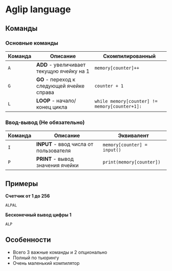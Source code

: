 # Aglip language

## Команды
### Основные команды
| Команда | Описание | Скомпилированный |  
|---------|----------|------------|  
| `A` | **ADD** - увеличивает текущую ячейку на 1 | `memory[counter]++` |  
| `G` | **GO** - переход к следующей ячейке справа | `counter + 1` |  
| `L` | **LOOP** - начало/конец цикла | `while memory[counter] != memory[counter+1]:` |
### Ввод-вывод (Не обязательно)
| Команда | Описание | Эквивалент |  
|---------|----------|------------|  
| `I` | **INPUT** - ввод числа от пользователя | `memory[counter] = input()` |  
| `P` | **PRINT** - вывод значения ячейки | `print(memory[counter])` | 

## Примеры
**Счетчик от 1 до 256**<br>
```aglip
ALPAL
```
**Бесконечный вывод цифры 1**<br>
```aglip
ALP
```

## Особенности
- Всего 3 важные команды и 2 опционально
- Полный по тьюрингу
- Очень маленький компилятор
